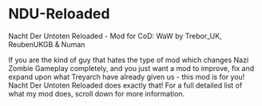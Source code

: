 # NDU-Reloaded
Nacht Der Untoten Reloaded - Mod for CoD: WaW by Trebor_UK, ReubenUKGB & Numan

If you are the kind of guy that hates the type of mod which changes Nazi Zombie Gameplay completely, and you just want a mod to improve, fix and expand upon what Treyarch have already given us - this mod is for you! Nacht Der Untoten Reloaded does exactly that! For a full detailed list of what my mod does, scroll down for more information.
